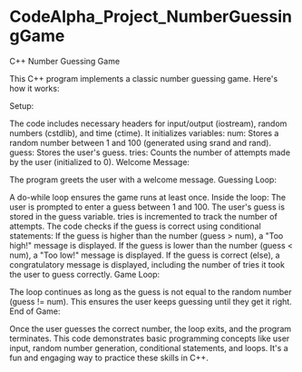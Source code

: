 # CodeAlpha_Project_NumberGuessingGame
C++ Number Guessing Game

This C++ program implements a classic number guessing game. Here's how it works:

Setup:

The code includes necessary headers for input/output (iostream), random numbers (cstdlib), and time (ctime).
It initializes variables:
num: Stores a random number between 1 and 100 (generated using srand and rand).
guess: Stores the user's guess.
tries: Counts the number of attempts made by the user (initialized to 0).
Welcome Message:

The program greets the user with a welcome message.
Guessing Loop:

A do-while loop ensures the game runs at least once.
Inside the loop:
The user is prompted to enter a guess between 1 and 100.
The user's guess is stored in the guess variable.
tries is incremented to track the number of attempts.
The code checks if the guess is correct using conditional statements:
If the guess is higher than the number (guess > num), a "Too high!" message is displayed.
If the guess is lower than the number (guess < num), a "Too low!" message is displayed.
If the guess is correct (else), a congratulatory message is displayed, including the number of tries it took the user to guess correctly.
Game Loop:

The loop continues as long as the guess is not equal to the random number (guess != num). This ensures the user keeps guessing until they get it right.
End of Game:

Once the user guesses the correct number, the loop exits, and the program terminates.
This code demonstrates basic programming concepts like user input, random number generation, conditional statements, and loops. It's a fun and engaging way to practice these skills in C++.
